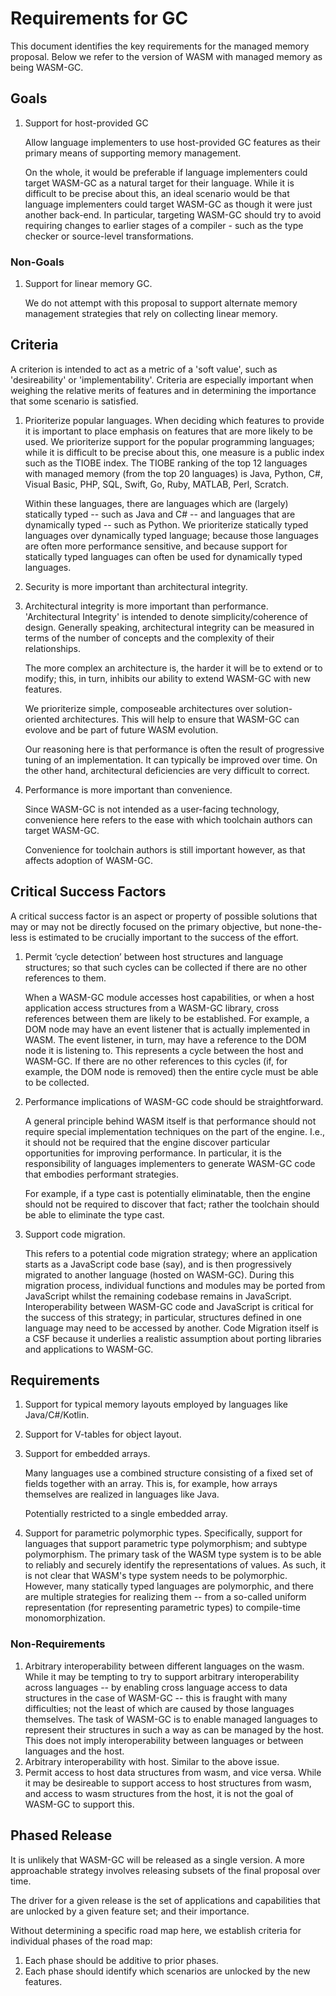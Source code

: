 # Requirements for GC

This document identifies the key requirements for the managed memory proposal. Below we refer to the version of WASM with managed memory as being WASM-GC.

## Goals

1. Support for host-provided GC

   Allow language implementers to use host-provided GC features as their primary means of supporting memory management. 
   
   On the whole, it would be preferable if language implementers could target WASM-GC as a natural target for their language. While it is difficult to be precise about this, an ideal scenario would be that language implementers could target WASM-GC as though it were just another back-end. In particular, targeting WASM-GC should try to avoid requiring changes to earlier stages of a compiler - such as the type checker or source-level transformations.
   
### Non-Goals
1. Support for linear memory GC.

   We do not attempt with this proposal to support alternate memory management strategies that rely on collecting linear memory.
   
## Criteria

A criterion is intended to act as a metric of a 'soft value', such as 'desireability' or 'implementability'. Criteria are especially important when weighing the relative merits of features and in determining the importance that some scenario is satisfied.

1. Prioriterize popular languages.
   When deciding which features to provide it is important to place emphasis on features that are more likely to be used. We prioriterize support for the popular programming languages; while it is difficult to be precise about this, one measure is a public index such as the TIOBE index. The TIOBE ranking of the top 12 languages with managed memory (from the top 20 languages) is Java, Python, C#, Visual Basic, PHP, SQL, Swift, Go, Ruby, MATLAB, Perl, Scratch.
   
   Within these languages, there are languages which are (largely) statically typed -- such as Java and C# -- and languages that are dynamically typed -- such as Python. We prioriterize statically typed languages over dynamically typed language; because those languages are often more performance sensitive, and because support for statically typed languages can often be used for dynamically typed languages.
   
1. Security is more important than architectural integrity.

1. Architectural integrity is more important than performance.
   'Architectural Integrity' is intended to denote simplicity/coherence of design. Generally speaking, architectural integrity can be measured in terms of the number of concepts and the complexity of their relationships.
   
   The more complex an architecture is, the harder it will be to extend or to modify; this, in turn, inhibits our ability to extend WASM-GC with new features.
   
   We prioriterize simple, composeable architectures over solution-oriented architectures. This will help to ensure that WASM-GC can evolove and be part of future WASM evolution.
   
   Our reasoning here is that performance is often the result of progressive tuning of an implementation. It can typically be improved over time. On the other hand, architectural deficiencies are very difficult to correct.
      
1. Performance is more important than convenience.

   Since WASM-GC is not intended as a user-facing technology, convenience here refers to the ease with which toolchain authors can target WASM-GC. 
   
   Convenience for toolchain authors is still important however, as that affects adoption of WASM-GC. 

   
## Critical Success Factors

A critical success factor is an aspect or property of possible solutions that may or may not be directly focused on the primary objective, but none-the-less is estimated to be crucially important to the success of the effort.

1. Permit ‘cycle detection’ between host structures and language structures; so that such cycles can be collected if there are no other references to them.

   When a WASM-GC module accesses host capabilities, or when a host application access structures from a WASM-GC library, cross references between them are likely to be established. For example, a DOM node may have an event listener that is actually implemented in WASM. The event listener, in turn, may have a reference to the DOM node it is listening to. This represents a cycle between the host and WASM-GC. If there are no other references to this cycles (if, for example, the DOM node is removed) then the entire cycle must be able to be collected.

1. Performance implications of WASM-GC code should be straightforward.

   A general principle behind WASM itself is that performance should not require special implementation techniques on the part of the engine. I.e., it should not be required that the engine discover particular opportunities for improving performance. In particular, it is the responsibility of languages implementers to generate WASM-GC code that embodies performant strategies.
   
   For example, if a type cast is potentially eliminatable, then the engine should not be required to discover that fact; rather the toolchain should be able to eliminate the type cast.
   
1. Support code migration.

   This refers to a potential code migration strategy; where an application starts as a JavaScript code base (say), and is then progressively migrated to another language (hosted on WASM-GC). During this migration process, individual functions and modules may be ported from JavaScript whilst the remaining codebase remains in JavaScript. 
   Interoperability between WASM-GC code and JavaScript is critical for the success of this strategy; in particular, structures defined in one language may need to be accessed by another.
   Code Migration itself is a CSF because it underlies a realistic assumption about porting libraries and applications to WASM-GC.

## Requirements

1. Support for typical memory layouts employed by languages like Java/C#/Kotlin.

1. Support for V-tables for object layout.

1. Support for embedded arrays.

   Many languages use a combined structure consisting of a fixed set of fields together with an array. This is, for example, how arrays themselves are realized in languages like Java.
   
   Potentially restricted to a single embedded array.
   
1. Support for parametric polymorphic types.
   Specifically, support for languages that support parametric type polymorphism; and subtype polymorphism. 
   The primary task of the WASM type system is to be able to reliably and securely identify the representations of values. As such, it is not clear that WASM's type system needs to be polymorphic. However, many statically typed languages are polymorphic, and there are multiple strategies for realizing them -- from a so-called uniform representation (for representing parametric types) to compile-time monomorphization.
   

### Non-Requirements
1. Arbitrary interoperability between different languages on the wasm.
   While it may be tempting to try to support arbitrary interoperability across languages -- by enabling cross language access to data structures in the case of WASM-GC -- this is fraught with many difficulties; not the least of which are caused by those languages themselves.
   The task of WASM-GC is to enable managed languages to represent their structures in such a way as can be managed by the host. This does not imply interoperability between languages or between languages and the host.
1. Arbitrary interoperability with host.
   Similar to the above issue.
1. Permit access to host data structures from wasm, and vice versa.
   While it may be desireable to support access to host structures from wasm, and access to wasm structures from the host, it is not the goal of WASM-GC to support this.

## Phased Release
It is unlikely that WASM-GC will be released as a single version. A more approachable strategy involves releasing subsets of the final proposal over time. 

The driver for a given release is the set of applications and capabilities that are unlocked by a given feature set; and their importance.

Without determining a specific road map here, we establish criteria for individual phases of the road map:

1. Each phase should be additive to prior phases.
1. Each phase should identify which scenarios are unlocked by the new features.


